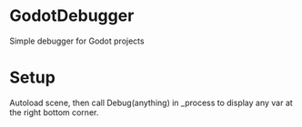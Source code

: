 # GodotDebugger
Simple debugger for Godot projects

# Setup
Autoload scene, then call Debug(anything) in _process to display any var at the right bottom corner.
